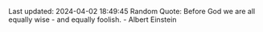 Last updated: 2024-04-02 18:49:45
Random Quote: Before God we are all equally wise - and equally foolish. - Albert Einstein
